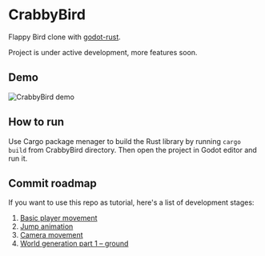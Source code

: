# CrabbyBird

Flappy Bird clone with [godot-rust](https://github.com/godot-rust/godot-rust).

Project is under active development, more features soon.

## Demo

![CrabbyBird demo](https://postacnormalna.pl/wp-content/uploads/2020/11/out.gif)

## How to run

Use Cargo package menager to build the Rust library by running `cargo build` from CrabbyBird directory.
Then open the project in Godot editor and run it.

## Commit roadmap

If you want to use this repo as tutorial, here's a list of development stages:

1. [Basic player movement](https://github.com/edytapawlak/CrabbyBird/tree/2f6a3ed7b54caf725173559f77edf161ce7b1b55)
2. [Jump animation](https://github.com/edytapawlak/CrabbyBird/tree/3e967cbb124483000b7c36eaa77e52e74554b753)
3. [Camera movement](https://github.com/edytapawlak/CrabbyBird/tree/761e2fded78061d676bcfdeedd3349b143420f48)
4. [World generation part 1 – ground](https://github.com/edytapawlak/CrabbyBird/tree/da4bcbad3ebd650e2757d19c2017f217395cfb9a)
